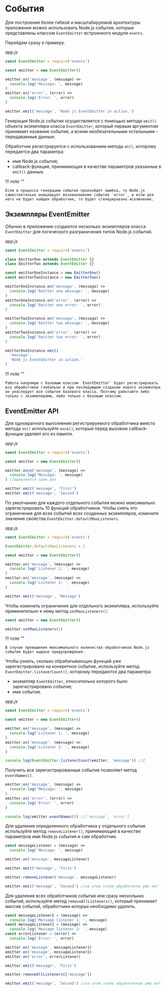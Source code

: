 # События

Для построения более гибкой и масштабируемой архитектуры приложения можно использовать Node.js события, которые представлены классом `EventEmitter` встроенного модуля `events`.

Перейдем сразу к примеру.

_app.js_

```js
const EventEmitter = require('events')

const emitter = new EventEmitter()

emitter.on('message', (message) =>
  console.log('Message: ', message)
)
emitter.on('error', (error) =>
  console.log('Error: ', error)
)

emitter.emit('message', 'Node js EventEmitter in action.')
```

Генерация Node.js события осуществляется с помощью метода `emit()` объекта экземпляра класса `EventEmitter`, который первым аргументом принимает название события, а всеми необязательными остальными - передаваемые данные.

Обработчик регистрируется с использованием метода `on()`, которому передается два параметра:

- имя Node.js события;
- callback-функция, принимающая в качестве параметров указанные в `emit()` данные.

!!! note ""

    Если в процессе генерации события произойдет ошибка, то Node.js самостоятельно инициирует возникновение события `error`, и если для него не будет найден обработчик, то будет сгенерировано исключение.

## Экземпляры EventEmitter

Обычно в приложении создаются несколько экземпляров класса `EventEmitter` для логического разграничения типов Node.js событий.

_app.js_

```js
const EventEmitter = require('events')

class EmitterOne extends EventEmitter {}
class EmitterTwo extends EventEmitter {}

const emitterOneInstance = new EmitterOne()
const emitterTwoInstance = new EmitterTwo()

emitterOneInstance.on('message', (message) =>
  console.log('Emitter one message: ', message)
)
emitterOneInstance.on('error', (error) =>
  console.log('Emitter one error: ', error)
)

emitterTwoInstance.on('message', (message) =>
  console.log('Emitter two message: ', message)
)
emitterTwoInstance.on('error', (error) =>
  console.log('Emitter two error: ', error)
)

emitterOneInstance.emit(
  'message',
  'Node js EventEmitter in action.'
)
```

!!! note ""

    Работа напрямую с базовым классом `EventEmitter` будет регистрировать все обработчики глобально и при последующем создании нового экземпляра он унаследует все события базового класса. Поэтому работайте либо только с экземплярами, либо только с базовым классом.

## EventEmitter API

Для однократного выполнения регистрируемого обработчика вместо метода `on()` используйте `once()`, который перед вызовом callback-функции удаляет его из памяти.

_app.js_

```js
const EventEmitter = require('events')

const emitter = new EventEmitter()

emitter.once('message', (message) =>
  console.log('Message: ', message)
) //выполнится один раз

emitter.emit('message', 'First')
emitter.emit('message', 'Second')
```

По умолчанию для каждого отдельного события можно максимально зарегистрировать 10 функций обработчиков. Чтобы снять это ограничение для всех событий всех созданных экземпляров, измените значение свойства `EventEmitter.defaultMaxListeners`.

_app.js_

```js
const EventEmitter = require('events')

EventEmitter.defaultMaxListeners = 1

const emitter = new EventEmitter()

emitter.on('message', (message) =>
  console.log('Listener 1: ', message)
)
emitter.on('message', (message) =>
  console.log('Listener 2: ', message)
)

emitter.emit('message', 'Message')
```

Чтобы изменить ограничение для отдельного экземпляра, используйте применительно к нему метод `setMaxListeners()`.

```js
const emitter = new EventEmitter()

emitter.setMaxListeners(1)
```

!!! note ""

    В случае превышения максимального количества обработчиков Node.js события будет выдано предупреждение.

Чтобы узнать, сколько обрабатывающих функций уже зарегистрировано на конкретное событие, используйте метод `EventEmitter.listenerCount()`, которому передаются два параметра:

- экземпляр `EventEmitter`, относительно которого было зарегистрировано событие;
- имя события.

_app.js_

```js
const EventEmitter = require('events')

const emitter = new EventEmitter()

emitter.on('message', (message) =>
  console.log('Listener 1: ', message)
)
emitter.on('message', (message) =>
  console.log('Listener 2: ', message)
)

console.log(EventEmitter.listenerCount(emitter, 'message')) //2
```

Получить все зарегистрированные события позволяет метод `eventNames()`.

```js
emitter.on('message', (message) =>
  console.log('Message: ', message)
)
emitter.on('error', (error) =>
  console.log('Error: ', error)
)

console.log(emitter.eventNames()) //['message', 'error']
```

Для удаления определенного обработчика у отдельного события используйте метод `removeListener()`, принимающий в качестве параметров имя Node.js события и сам обработчик.

```js
const messageListener = (message) =>
  console.log('Message: ', message)

emitter.on('message', messageListener)

emitter.emit('message', 'First')

emitter.removeListener('message', messageListener)

emitter.emit('message', 'Second') //на этом этапе обработичка уже нет
```

Для удаления всех обработчиков события или сразу нескольких событий, используйте метод `removeAllListeners()`, который принимает массив событий, обработчики которых необходимо удалить.

```js
const messageListener1 = (message) =>
  console.log('Message listener 1: ', message)
const messageListener2 = (message) =>
  console.log('Message listener 2: ', message)
const errorListener = (error) =>
  console.log('Error: ', error)

emitter.on('message', messageListener1)
emitter.on('message', messageListener2)
emitter.on('error', errorListener)

emitter.emit('message', 'First')

emitter.removeAllListeners(['message'])

emitter.emit('message', 'Second') //на этом этапе обработичков уже нет
```
